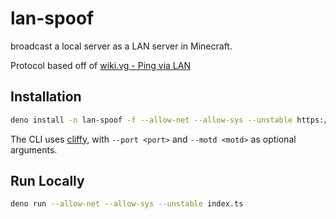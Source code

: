# lan-spoof

broadcast a local server as a LAN server in Minecraft.

Protocol based off of [wiki.vg - Ping via LAN](https://wiki.vg/Server_List_Ping#Ping_via_LAN_.28Open_to_LAN_in_Singleplayer.29)

## Installation

```sh
deno install -n lan-spoof -f --allow-net --allow-sys --unstable https://raw.githubusercontent.com/LeoDog896/lan-spoof/main/index.ts
```

The CLI uses [cliffy](https://cliffy.io/), with `--port <port>` and `--motd <motd>` as optional arguments.

## Run Locally

```sh
deno run --allow-net --allow-sys --unstable index.ts
```
